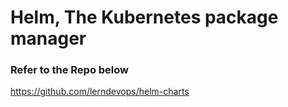 # Helm, The Kubernetes package manager

### Refer to the Repo below 

https://github.com/lerndevops/helm-charts
